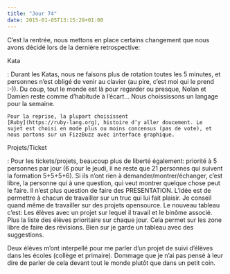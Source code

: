 ```yaml
---
title: "Jour 74"
date: 2015-01-05T13:15:29+01:00
---
```


C’est la rentrée, nous mettons en place certains changement que nous
avons décidé lors de la dernière retrospective:

Kata

:   Durant les Katas, nous ne faisons plus de rotation toutes les 5
    minutes, et personnes n’est obligé de venir au clavier (au pire,
    c’est moi qui le prend :-)). Du coup, tout le monde est là pour
    regarder ou presque, Nolan et Damien reste comme d’habitude à
    l’écart… Nous choississons un langage pour la semaine.

    Pour la reprise, la plupart choisissent
    [Ruby](https://ruby-lang.org), histoire d’y aller doucement. Le
    sujet est choisi en mode plus ou moins concensus (pas de vote), et
    nous partons sur un FizzBuzz avec interface graphique.

Projets/Ticket

:   Pour les tickets/projets, beaucoup plus de liberté également:
    priorité à 5 personnes par jour (6 pour le jeudi, il ne reste que 21
    personnes qui suivent la formation 5+5+5+6). Si ils n’ont rien à
    demander/montrer/échanger, c’est libre, la personne qui à une
    question, qui veut montrer quelque chose peut le faire. Il n’est
    plus question de faire des PRESENTATION. L’idée est de permettre à
    chacun de travailler sur un truc qui lui fait plaisir. Je conseil
    quand même de travailler sur des projets opensource. Le nouveau
    tableau c’est: Les élèves avec un projet sur lequel il travail et le
    binôme associé. Plus la liste des élèves prioritaire sur
    chaque jour. Cela permet sur les zone libre de faire des révisions.
    Bien sur je garde un tableau avec des suggestions.

Deux élèves m’ont interpellé pour me parler d’un projet de suivi
d’élèves dans les écoles (collège et primaire). Dommage que je n’ai pas
pensé à leur dire de parler de cela devant tout le monde plutôt que dans
un petit coin.


